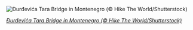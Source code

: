 
![Đurđevića Tara Bridge in Montenegro (© Hike The World/Shutterstock)](https://cn.bing.com//th?id=OHR.DjurdjevicaBridge_EN-US2627065806_1920x1080.jpg&rf=LaDigue_1920x1080.jpg&pid=hp)

*[Đurđevića Tara Bridge in Montenegro (© Hike The World/Shutterstock)](https://www.bing.com/search?q=%C4%90ur%C4%91evi%C4%87a+Tara+Bridge&form=hpcapt&filters=HpDate%3a%2220210831_0700%22)*
